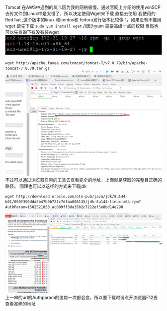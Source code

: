 Tomcat 在AWS中遇到的坑
1.因为我的网络极慢，通过官网上介绍的使用winSCP去传文件到Linux中是太慢了，所以决定使用Wget来下载
直接去使用
我使用的Red hat ,这个版本的linux 和centos和 fedora发行版本比较像
1，如果没有不能用wget 请先下载
``sudo yum install wget``  //因为yum 需要高级一点的权限
当然也可以先查询下有没有装wget
![rpm命令](docs_images/command_rpm.png)

`wget http://apache.fayea.com/tomcat/tomcat-7/v7.0.79/bin/apache-tomcat-7.0.79.tar.gz`
![](docs_images/下载地址.png)
<br>
不过可以通过浏览器自带的工具去查看完全的地址，上面就是获取的完整且正确的路径。
同理也可以以这样的方式来下载jdk<br>

``wget http://download.oracle.com/otn-pub/java/jdk/8u144-b01/090f390dda5b47b9b721c7dfaa008135/jdk-8u144-linux-x64.rpm?AuthParam=1502521858_ac609ff3da35b2c7212ef5e8bd14e298``

![](docs_images/jdk下载.png)
<br>
上一串的url的Authparam的值每一次都会变，所以要下载时请点开浏览器F12去查看准确的地址

